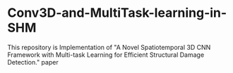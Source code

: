 # Conv3D-and-MultiTask-learning-in-SHM
This repository is Implementation of "A Novel Spatiotemporal 3D CNN Framework with Multi-task Learning for Efficient Structural Damage Detection." paper
